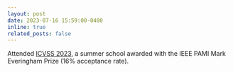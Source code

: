 ```yaml
---
layout: post
date: 2023-07-16 15:59:00-0400
inline: true
related_posts: false
---
```


Attended [ICVSS 2023](https://iplab.dmi.unict.it/icvss2023/Home), a summer school awarded with the IEEE PAMI Mark Everingham Prize (16% acceptance rate).
